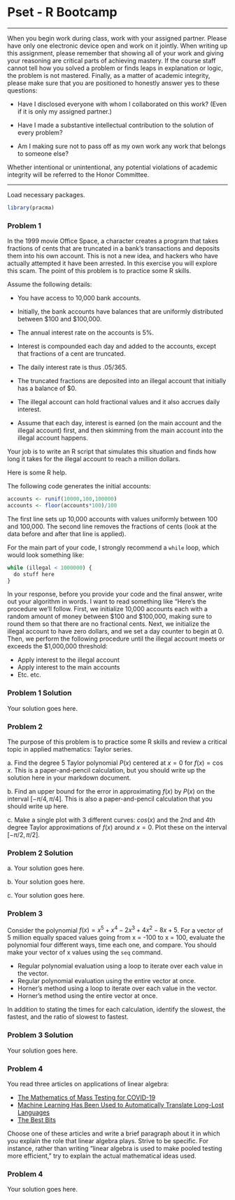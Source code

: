Pset - R Bootcamp
================

------------------------------------------------------------------------

When you begin work during class, work with your assigned partner.
Please have only one electronic device open and work on it jointly. When
writing up this assignment, please remember that showing all of your
work and giving your reasoning are critical parts of achieving mastery.
If the course staff cannot tell how you solved a problem or finds leaps
in explanation or logic, the problem is not mastered. Finally, as a
matter of academic integrity, please make sure that you are positioned
to honestly answer yes to these questions:

- Have I disclosed everyone with whom I collaborated on this work? (Even
  if it is only my assigned partner.)

- Have I made a substantive intellectual contribution to the solution of
  every problem?

- Am I making sure not to pass off as my own work any work that belongs
  to someone else?

Whether intentional or unintentional, any potential violations of
academic integrity will be referred to the Honor Committee.

------------------------------------------------------------------------

Load necessary packages.

``` r
library(pracma)
```

### Problem 1

In the 1999 movie Office Space, a character creates a program that takes
fractions of cents that are truncated in a bank’s transactions and
deposits them into his own account. This is not a new idea, and hackers
who have actually attempted it have been arrested. In this exercise you
will explore this scam. The point of this problem is to practice some R
skills.

Assume the following details:

- You have access to 10,000 bank accounts.

- Initially, the bank accounts have balances that are uniformly
  distributed between \$100 and \$100,000.

- The annual interest rate on the accounts is 5%.

- Interest is compounded each day and added to the accounts, except that
  fractions of a cent are truncated.

- The daily interest rate is thus $.05/365$.

- The truncated fractions are deposited into an illegal account that
  initially has a balance of \$0.

- The illegal account can hold fractional values and it also accrues
  daily interest.

- Assume that each day, interest is earned (on the main account and the
  illegal account) first, and then skimming from the main account into
  the illegal account happens.

Your job is to write an R script that simulates this situation and finds
how long it takes for the illegal account to reach a million dollars.

Here is some R help.

The following code generates the initial accounts:

``` r
accounts <- runif(10000,100,100000)
accounts <- floor(accounts*100)/100
```

The first line sets up 10,000 accounts with values uniformly between 100
and 100,000. The second line removes the fractions of cents (look at the
data before and after that line is applied).

For the main part of your code, I strongly recommend a `while` loop,
which would look something like:

``` r
while (illegal < 1000000) {
  do stuff here
}
```

In your response, before you provide your code and the final answer,
write out your algorithm in words. I want to read something like “Here’s
the procedure we’ll follow. First, we initialize 10,000 accounts each
with a random amount of money between \$100 and \$100,000, making sure
to round them so that there are no fractional cents. Next, we initialize
the illegal account to have zero dollars, and we set a day counter to
begin at 0. Then, we perform the following procedure until the illegal
account meets or exceeds the \$1,000,000 threshold:

- Apply interest to the illegal account
- Apply interest to the main accounts
- Etc. etc.

### Problem 1 Solution

Your solution goes here.

### Problem 2

The purpose of this problem is to practice some R skills and review a
critical topic in applied mathematics: Taylor series.

a\. Find the degree 5 Taylor polynomial $P(x)$ centered at $x = 0$ for
$f(x) = \cos x$. This is a paper-and-pencil calculation, but you should
write up the solution here in your markdown document.

b\. Find an upper bound for the error in approximating $f(x)$ by $P(x)$
on the interval $[-\pi/4,\pi/4]$. This is also a paper-and-pencil
calculation that you should write up here.

c\. Make a single plot with 3 different curves: $cos(x)$ and the 2nd and
4th degree Taylor approximations of $f(x)$ around $x=0$. Plot these on
the interval $[-\pi/2,\pi/2]$.

### Problem 2 Solution

a\. Your solution goes here.

b\. Your solution goes here.

c\. Your solution goes here.

### Problem 3

Consider the polynomial $f(x) = x^5 + x^4 - 2x^3 + 4x^2 - 8x + 5$. For a
vector of 5 million equally spaced values going from x = -100 to x =
100, evaluate the polynomial four different ways, time each one, and
compare. You should make your vector of x values using the `seq`
command.

- Regular polynomial evaluation using a loop to iterate over each value
  in the vector.
- Regular polynomial evaluation using the entire vector at once.
- Horner’s method using a loop to iterate over each value in the vector.
- Horner’s method using the entire vector at once.

In addition to stating the times for each calculation, identify the
slowest, the fastest, and the ratio of slowest to fastest.

### Problem 3 Solution

Your solution goes here.

### Problem 4

You read three articles on applications of linear algebra:

- [The Mathematics of Mass Testing for
  COVID-19](https://sinews.siam.org/Details-Page/the-mathematics-of-mass-testing-for-covid-19)
- [Machine Learning Has Been Used to Automatically Translate Long-Lost
  Languages](https://www.technologyreview.com/2019/07/01/65601/machine-learning-has-been-used-to-automatically-translate-long-lost-languages/)
- [The Best
  Bits](https://www.americanscientist.org/article/the-best-bits)

Choose one of these articles and write a brief paragraph about it in
which you explain the role that linear algebra plays. Strive to be
specific. For instance, rather than writing “linear algebra is used to
make pooled testing more efficient,” try to explain the actual
mathematical ideas used.

### Problem 4

Your solution goes here.
